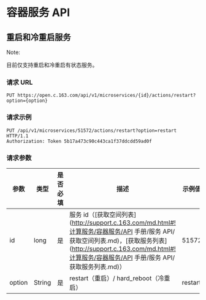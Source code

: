 # 容器服务 API

## 重启和冷重启服务

<span>Note:</span><div class="alertContent">目前仅支持重启和冷重启有状态服务。</div>

### 请求 URL

`PUT https://open.c.163.com/api/v1/microservices/{id}/actions/restart?option={option}`

### 请求示例

```http
PUT /api/v1/microservices/51572/actions/restart?option=restart HTTP/1.1
Authorization: Token 5b17a473c90c443ca1f37ddcdd59ad0f
```

### 请求参数

|  参数  |  类型  | 是否必填 |                                  描述                                 | 示例值  |
|--------|--------|----------|-----------------------------------------------------------------------|---------|
| id     | long   | 是       | 服务 id（[获取空间列表](http://support.c.163.com/md.html#!计算服务/容器服务/API 手册/服务 API/获取空间列表.md)，[获取服务列表](http://support.c.163.com/md.html#!计算服务/容器服务/API 手册/服务 API/获取服务列表.md)） | 51572   |
| option | String | 是       | restart（重启）/ hard_reboot（冷重启）                                | restart |
